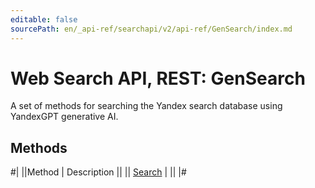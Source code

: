 ```yaml
---
editable: false
sourcePath: en/_api-ref/searchapi/v2/api-ref/GenSearch/index.md
---
```


# Web Search API, REST: GenSearch

A set of methods for searching the Yandex search database using YandexGPT generative AI.

## Methods

#|
||Method | Description ||
|| [Search](search.md) |  ||
|#